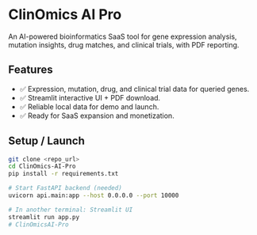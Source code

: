 # ClinOmics AI Pro

An AI-powered bioinformatics SaaS tool for gene expression analysis, mutation insights, drug matches, and clinical trials, with PDF reporting.

## Features

- ✅ Expression, mutation, drug, and clinical trial data for queried genes.
- ✅ Streamlit interactive UI + PDF download.
- ✅ Reliable local data for demo and launch.
- ✅ Ready for SaaS expansion and monetization.

## Setup / Launch

```bash
git clone <repo_url>
cd ClinOmics-AI-Pro
pip install -r requirements.txt

# Start FastAPI backend (needed)
uvicorn api.main:app --host 0.0.0.0 --port 10000

# In another terminal: Streamlit UI
streamlit run app.py
# ClinOmicsAI-Pro
